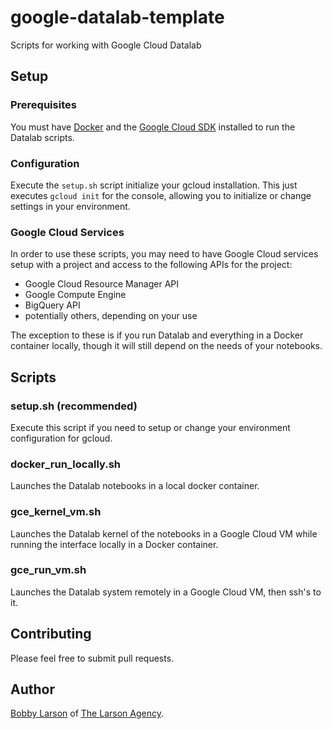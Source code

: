 # google-datalab-template
Scripts for working with Google Cloud Datalab

## Setup

### Prerequisites

You must have [Docker](https://www.docker.com/) and the [Google Cloud SDK](https://cloud.google.com/sdk/downloads) installed to run the Datalab scripts.


### Configuration

Execute the `setup.sh` script initialize your gcloud installation.  This just executes `gcloud init` for the console, allowing you to initialize or change settings in your environment.


### Google Cloud Services

In order to use these scripts, you may need to have Google Cloud services setup with a project and access to the following APIs for the project:

* Google Cloud Resource Manager API
* Google Compute Engine
* BigQuery API
* potentially others, depending on your use

The exception to these is if you run Datalab and everything in a Docker container locally, though it will still depend on the needs of your notebooks.


## Scripts


### setup.sh (recommended)

Execute this script if you need to setup or change your environment configuration for gcloud.


### docker_run_locally.sh

Launches the Datalab notebooks in a local docker container.


### gce_kernel_vm.sh

Launches the Datalab kernel of the notebooks in a Google Cloud VM while running the interface locally in a Docker container.


### gce_run_vm.sh

Launches the Datalab system remotely in a Google Cloud VM, then ssh's to it.



## Contributing

Please feel free to submit pull requests.


## Author

[Bobby Larson](http://bobby.social) of [The Larson Agency](http://larson.agency).


